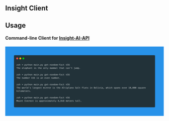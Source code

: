 ## Insight Client

## Usage

#### Command-line Client for [Insight-AI-API](https://gitlab.com/johndutchover/insight-ai-api)

![img.png](img.png)
